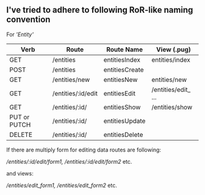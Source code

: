 ## I've tried to adhere to following RoR-like naming convention

For *'Entity'*

Verb | Route | Route Name | View (.pug)
-----|-------|------------|-----
GET  | /entities | entitiesIndex | entities/index
POST | /entities | entitiesCreate |
GET  | /entities/new | entitiesNew | entities/new
GET  | /entities/:id/edit | entitiesEdit | /entities/edit_ ...
GET  | /entities/:id/ | entitiesShow | /entities/show
PUT or PUTCH | /entities/:id/ | entitiesUpdate |
DELETE | /entities/:id/ | entitiesDelete |


If there are multiply form for editing data routes are following:

*/entities/:id/edit/form1, /entities/:id/edit/form2* etc.

and views:

*/entities/edit_form1, /entities/edit_form2*  etc.
